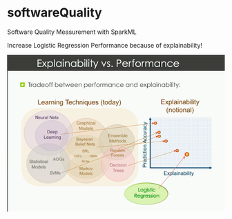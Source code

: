 # softwareQuality
Software Quality Measurement with SparkML

Increase Logistic Regression Performance because of explainability!

![alt text](explainabilityVsPerformance.PNG)
